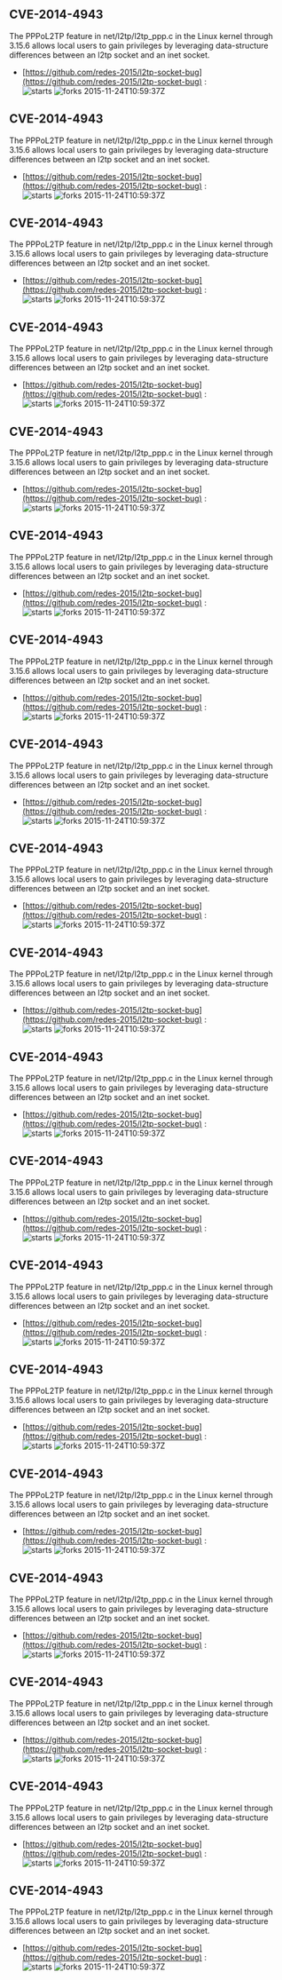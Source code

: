 ## CVE-2014-4943
 The PPPoL2TP feature in net/l2tp/l2tp_ppp.c in the Linux kernel through 3.15.6 allows local users to gain privileges by leveraging data-structure differences between an l2tp socket and an inet socket.

- [https://github.com/redes-2015/l2tp-socket-bug](https://github.com/redes-2015/l2tp-socket-bug) :  
![starts](https://img.shields.io/github/stars/redes-2015/l2tp-socket-bug.svg) 
![forks](https://img.shields.io/github/forks/redes-2015/l2tp-socket-bug.svg) 
2015-11-24T10:59:37Z

## CVE-2014-4943
 The PPPoL2TP feature in net/l2tp/l2tp_ppp.c in the Linux kernel through 3.15.6 allows local users to gain privileges by leveraging data-structure differences between an l2tp socket and an inet socket.

- [https://github.com/redes-2015/l2tp-socket-bug](https://github.com/redes-2015/l2tp-socket-bug) :  
![starts](https://img.shields.io/github/stars/redes-2015/l2tp-socket-bug.svg) 
![forks](https://img.shields.io/github/forks/redes-2015/l2tp-socket-bug.svg) 
2015-11-24T10:59:37Z

## CVE-2014-4943
 The PPPoL2TP feature in net/l2tp/l2tp_ppp.c in the Linux kernel through 3.15.6 allows local users to gain privileges by leveraging data-structure differences between an l2tp socket and an inet socket.

- [https://github.com/redes-2015/l2tp-socket-bug](https://github.com/redes-2015/l2tp-socket-bug) :  
![starts](https://img.shields.io/github/stars/redes-2015/l2tp-socket-bug.svg) 
![forks](https://img.shields.io/github/forks/redes-2015/l2tp-socket-bug.svg) 
2015-11-24T10:59:37Z

## CVE-2014-4943
 The PPPoL2TP feature in net/l2tp/l2tp_ppp.c in the Linux kernel through 3.15.6 allows local users to gain privileges by leveraging data-structure differences between an l2tp socket and an inet socket.

- [https://github.com/redes-2015/l2tp-socket-bug](https://github.com/redes-2015/l2tp-socket-bug) :  
![starts](https://img.shields.io/github/stars/redes-2015/l2tp-socket-bug.svg) 
![forks](https://img.shields.io/github/forks/redes-2015/l2tp-socket-bug.svg) 
2015-11-24T10:59:37Z

## CVE-2014-4943
 The PPPoL2TP feature in net/l2tp/l2tp_ppp.c in the Linux kernel through 3.15.6 allows local users to gain privileges by leveraging data-structure differences between an l2tp socket and an inet socket.

- [https://github.com/redes-2015/l2tp-socket-bug](https://github.com/redes-2015/l2tp-socket-bug) :  
![starts](https://img.shields.io/github/stars/redes-2015/l2tp-socket-bug.svg) 
![forks](https://img.shields.io/github/forks/redes-2015/l2tp-socket-bug.svg) 
2015-11-24T10:59:37Z

## CVE-2014-4943
 The PPPoL2TP feature in net/l2tp/l2tp_ppp.c in the Linux kernel through 3.15.6 allows local users to gain privileges by leveraging data-structure differences between an l2tp socket and an inet socket.

- [https://github.com/redes-2015/l2tp-socket-bug](https://github.com/redes-2015/l2tp-socket-bug) :  
![starts](https://img.shields.io/github/stars/redes-2015/l2tp-socket-bug.svg) 
![forks](https://img.shields.io/github/forks/redes-2015/l2tp-socket-bug.svg) 
2015-11-24T10:59:37Z

## CVE-2014-4943
 The PPPoL2TP feature in net/l2tp/l2tp_ppp.c in the Linux kernel through 3.15.6 allows local users to gain privileges by leveraging data-structure differences between an l2tp socket and an inet socket.

- [https://github.com/redes-2015/l2tp-socket-bug](https://github.com/redes-2015/l2tp-socket-bug) :  
![starts](https://img.shields.io/github/stars/redes-2015/l2tp-socket-bug.svg) 
![forks](https://img.shields.io/github/forks/redes-2015/l2tp-socket-bug.svg) 
2015-11-24T10:59:37Z

## CVE-2014-4943
 The PPPoL2TP feature in net/l2tp/l2tp_ppp.c in the Linux kernel through 3.15.6 allows local users to gain privileges by leveraging data-structure differences between an l2tp socket and an inet socket.

- [https://github.com/redes-2015/l2tp-socket-bug](https://github.com/redes-2015/l2tp-socket-bug) :  
![starts](https://img.shields.io/github/stars/redes-2015/l2tp-socket-bug.svg) 
![forks](https://img.shields.io/github/forks/redes-2015/l2tp-socket-bug.svg) 
2015-11-24T10:59:37Z

## CVE-2014-4943
 The PPPoL2TP feature in net/l2tp/l2tp_ppp.c in the Linux kernel through 3.15.6 allows local users to gain privileges by leveraging data-structure differences between an l2tp socket and an inet socket.

- [https://github.com/redes-2015/l2tp-socket-bug](https://github.com/redes-2015/l2tp-socket-bug) :  
![starts](https://img.shields.io/github/stars/redes-2015/l2tp-socket-bug.svg) 
![forks](https://img.shields.io/github/forks/redes-2015/l2tp-socket-bug.svg) 
2015-11-24T10:59:37Z

## CVE-2014-4943
 The PPPoL2TP feature in net/l2tp/l2tp_ppp.c in the Linux kernel through 3.15.6 allows local users to gain privileges by leveraging data-structure differences between an l2tp socket and an inet socket.

- [https://github.com/redes-2015/l2tp-socket-bug](https://github.com/redes-2015/l2tp-socket-bug) :  
![starts](https://img.shields.io/github/stars/redes-2015/l2tp-socket-bug.svg) 
![forks](https://img.shields.io/github/forks/redes-2015/l2tp-socket-bug.svg) 
2015-11-24T10:59:37Z

## CVE-2014-4943
 The PPPoL2TP feature in net/l2tp/l2tp_ppp.c in the Linux kernel through 3.15.6 allows local users to gain privileges by leveraging data-structure differences between an l2tp socket and an inet socket.

- [https://github.com/redes-2015/l2tp-socket-bug](https://github.com/redes-2015/l2tp-socket-bug) :  
![starts](https://img.shields.io/github/stars/redes-2015/l2tp-socket-bug.svg) 
![forks](https://img.shields.io/github/forks/redes-2015/l2tp-socket-bug.svg) 
2015-11-24T10:59:37Z

## CVE-2014-4943
 The PPPoL2TP feature in net/l2tp/l2tp_ppp.c in the Linux kernel through 3.15.6 allows local users to gain privileges by leveraging data-structure differences between an l2tp socket and an inet socket.

- [https://github.com/redes-2015/l2tp-socket-bug](https://github.com/redes-2015/l2tp-socket-bug) :  
![starts](https://img.shields.io/github/stars/redes-2015/l2tp-socket-bug.svg) 
![forks](https://img.shields.io/github/forks/redes-2015/l2tp-socket-bug.svg) 
2015-11-24T10:59:37Z

## CVE-2014-4943
 The PPPoL2TP feature in net/l2tp/l2tp_ppp.c in the Linux kernel through 3.15.6 allows local users to gain privileges by leveraging data-structure differences between an l2tp socket and an inet socket.

- [https://github.com/redes-2015/l2tp-socket-bug](https://github.com/redes-2015/l2tp-socket-bug) :  
![starts](https://img.shields.io/github/stars/redes-2015/l2tp-socket-bug.svg) 
![forks](https://img.shields.io/github/forks/redes-2015/l2tp-socket-bug.svg) 
2015-11-24T10:59:37Z

## CVE-2014-4943
 The PPPoL2TP feature in net/l2tp/l2tp_ppp.c in the Linux kernel through 3.15.6 allows local users to gain privileges by leveraging data-structure differences between an l2tp socket and an inet socket.

- [https://github.com/redes-2015/l2tp-socket-bug](https://github.com/redes-2015/l2tp-socket-bug) :  
![starts](https://img.shields.io/github/stars/redes-2015/l2tp-socket-bug.svg) 
![forks](https://img.shields.io/github/forks/redes-2015/l2tp-socket-bug.svg) 
2015-11-24T10:59:37Z

## CVE-2014-4943
 The PPPoL2TP feature in net/l2tp/l2tp_ppp.c in the Linux kernel through 3.15.6 allows local users to gain privileges by leveraging data-structure differences between an l2tp socket and an inet socket.

- [https://github.com/redes-2015/l2tp-socket-bug](https://github.com/redes-2015/l2tp-socket-bug) :  
![starts](https://img.shields.io/github/stars/redes-2015/l2tp-socket-bug.svg) 
![forks](https://img.shields.io/github/forks/redes-2015/l2tp-socket-bug.svg) 
2015-11-24T10:59:37Z

## CVE-2014-4943
 The PPPoL2TP feature in net/l2tp/l2tp_ppp.c in the Linux kernel through 3.15.6 allows local users to gain privileges by leveraging data-structure differences between an l2tp socket and an inet socket.

- [https://github.com/redes-2015/l2tp-socket-bug](https://github.com/redes-2015/l2tp-socket-bug) :  
![starts](https://img.shields.io/github/stars/redes-2015/l2tp-socket-bug.svg) 
![forks](https://img.shields.io/github/forks/redes-2015/l2tp-socket-bug.svg) 
2015-11-24T10:59:37Z

## CVE-2014-4943
 The PPPoL2TP feature in net/l2tp/l2tp_ppp.c in the Linux kernel through 3.15.6 allows local users to gain privileges by leveraging data-structure differences between an l2tp socket and an inet socket.

- [https://github.com/redes-2015/l2tp-socket-bug](https://github.com/redes-2015/l2tp-socket-bug) :  
![starts](https://img.shields.io/github/stars/redes-2015/l2tp-socket-bug.svg) 
![forks](https://img.shields.io/github/forks/redes-2015/l2tp-socket-bug.svg) 
2015-11-24T10:59:37Z

## CVE-2014-4943
 The PPPoL2TP feature in net/l2tp/l2tp_ppp.c in the Linux kernel through 3.15.6 allows local users to gain privileges by leveraging data-structure differences between an l2tp socket and an inet socket.

- [https://github.com/redes-2015/l2tp-socket-bug](https://github.com/redes-2015/l2tp-socket-bug) :  
![starts](https://img.shields.io/github/stars/redes-2015/l2tp-socket-bug.svg) 
![forks](https://img.shields.io/github/forks/redes-2015/l2tp-socket-bug.svg) 
2015-11-24T10:59:37Z

## CVE-2014-4943
 The PPPoL2TP feature in net/l2tp/l2tp_ppp.c in the Linux kernel through 3.15.6 allows local users to gain privileges by leveraging data-structure differences between an l2tp socket and an inet socket.

- [https://github.com/redes-2015/l2tp-socket-bug](https://github.com/redes-2015/l2tp-socket-bug) :  
![starts](https://img.shields.io/github/stars/redes-2015/l2tp-socket-bug.svg) 
![forks](https://img.shields.io/github/forks/redes-2015/l2tp-socket-bug.svg) 
2015-11-24T10:59:37Z

